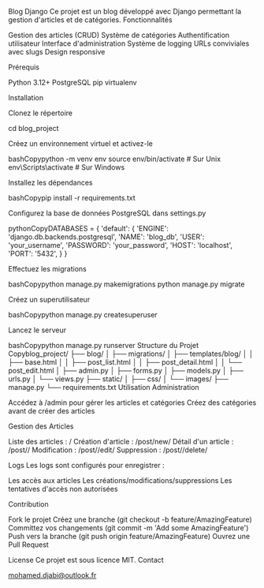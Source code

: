 Blog Django
Ce projet est un blog développé avec Django permettant la gestion d'articles et de catégories.
Fonctionnalités

Gestion des articles (CRUD)
Système de catégories
Authentification utilisateur
Interface d'administration
Système de logging
URLs conviviales avec slugs
Design responsive

Prérequis

Python 3.12+
PostgreSQL
pip
virtualenv

Installation

Clonez le répertoire

 
cd blog_project

Créez un environnement virtuel et activez-le

bashCopypython -m venv env
source env/bin/activate  # Sur Unix
env\Scripts\activate  # Sur Windows

Installez les dépendances

bashCopypip install -r requirements.txt

Configurez la base de données PostgreSQL dans settings.py

pythonCopyDATABASES = {
    'default': {
        'ENGINE': 'django.db.backends.postgresql',
        'NAME': 'blog_db',
        'USER': 'your_username',
        'PASSWORD': 'your_password',
        'HOST': 'localhost',
        'PORT': '5432',
    }
}

Effectuez les migrations

bashCopypython manage.py makemigrations
python manage.py migrate

Créez un superutilisateur

bashCopypython manage.py createsuperuser

Lancez le serveur

bashCopypython manage.py runserver
Structure du Projet
Copyblog_project/
├── blog/
│   ├── migrations/
│   ├── templates/blog/
│   │   ├── base.html
│   │   ├── post_list.html
│   │   ├── post_detail.html
│   │   └── post_edit.html
│   ├── admin.py
│   ├── forms.py
│   ├── models.py
│   ├── urls.py
│   └── views.py
├── static/
│   ├── css/
│   └── images/
├── manage.py
└── requirements.txt
Utilisation
Administration

Accédez à /admin pour gérer les articles et catégories
Créez des catégories avant de créer des articles

Gestion des Articles

Liste des articles : /
Création d'article : /post/new/
Détail d'un article : /post/<slug>/
Modification : /post/<slug>/edit/
Suppression : /post/<slug>/delete/

Logs
Les logs sont configurés pour enregistrer :

Les accès aux articles
Les créations/modifications/suppressions
Les tentatives d'accès non autorisées

Contribution

Fork le projet
Créez une branche (git checkout -b feature/AmazingFeature)
Committez vos changements (git commit -m 'Add some AmazingFeature')
Push vers la branche (git push origin feature/AmazingFeature)
Ouvrez une Pull Request

License
Ce projet est sous licence MIT.
Contact

mohamed.djabi@outlook.fr